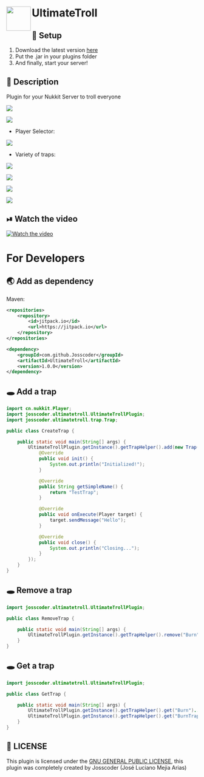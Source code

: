<h1>UltimateTroll
<img src="https://github.com/Josscoder/UltimateTroll/blob/master/.github/assets/logo.png" height="64" width="64" align="left" alt="">
</h1>

## 📩 Setup

1) Download the latest version [here](https://github.com/Josscoder/UltimateTroll/releases/latest)
2) Put the .jar in your plugins folder
3) And finally, start your server!

## 📙 Description

Plugin for your Nukkit Server to troll everyone

![](https://github.com/Josscoder/UltimateTroll/blob/master/.github/assets/Screenshot_1.png)

![](https://github.com/Josscoder/UltimateTroll/blob/master/.github/assets/Screenshot_2.png)

- Player Selector:

![](https://github.com/Josscoder/UltimateTroll/blob/master/.github/assets/Screenshot_7.png)

- Variety of traps:

![](https://github.com/Josscoder/UltimateTroll/blob/master/.github/assets/Screenshot_3.png)

![](https://github.com/Josscoder/UltimateTroll/blob/master/.github/assets/Screenshot_4.png)

![](https://github.com/Josscoder/UltimateTroll/blob/master/.github/assets/Screenshot_5.png)

![](https://github.com/Josscoder/UltimateTroll/blob/master/.github/assets/Screenshot_6.png)

## ⏯  Watch the video
[![Watch the video](https://i.imgur.com/WgkocOW.png)](https://www.youtube.com/watch?v=GLZIB9H5-sg)

# For Developers
## 🌏 Add as dependency
Maven:

```xml
<repositories>
    <repository>
        <id>jitpack.io</id>
        <url>https://jitpack.io</url>
    </repository>
</repositories>

<dependency>
    <groupId>com.github.Josscoder</groupId>
    <artifactId>UltimateTroll</artifactId>
    <version>1.0.0</version>
</dependency>
```

## 🕳 Add a trap

```java
import cn.nukkit.Player;
import josscoder.ultimatetroll.UltimateTrollPlugin;
import josscoder.ultimatetroll.trap.Trap;

public class CreateTrap {

    public static void main(String[] args) {
        UltimateTrollPlugin.getInstance().getTrapHelper().add(new Trap() {
            @Override
            public void init() {
                System.out.println("Initialized!");
            }

            @Override
            public String getSimpleName() {
                return "TestTrap";
            }

            @Override
            public void onExecute(Player target) {
                target.sendMessage("Hello");
            }

            @Override
            public void close() {
                System.out.println("Closing...");
            }
        });
    }
}

```

## 🕳 Remove a trap

```java
import josscoder.ultimatetroll.UltimateTrollPlugin;

public class RemoveTrap {

    public static void main(String[] args) {
        UltimateTrollPlugin.getInstance().getTrapHelper().remove("Burn");
    }
}
```

## 🕳 Get a trap

```java
import josscoder.ultimatetroll.UltimateTrollPlugin;

public class GetTrap {

    public static void main(String[] args) {
        UltimateTrollPlugin.getInstance().getTrapHelper().get("Burn")...
        UltimateTrollPlugin.getInstance().getTrapHelper().get("BurnTrap")...
    }
}

```

## 📜 LICENSE

This plugin is licensed under the [GNU GENERAL PUBLIC LICENSE](https://github.com/Josscoder/UltimateTroll/blob/master/LICENSE), this plugin was completely created by Josscoder (José Luciano Mejia Arias)